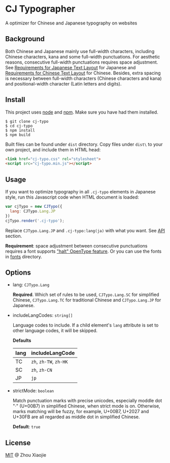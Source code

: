 # CJ Typographer

A optimizer for Chinese and Japanese typography on websites

## Background

Both Chinese and Japanese mainly use full-width characters, including Chinese characters, kana and some full-width punctuations. For aesthetic reasons, consecutive full-width punctuations requires space adjustment. See [Requirements for Japanese Text Layout](https://www.w3.org/TR/jlreq/#positioning_of_consecutive_opening_brackets_closing_brackets_comma_full_stops_and_middle_dots) for Japanese and [Requirements for Chinese Text Layout](https://www.w3.org/TR/clreq/#compression_rules_for_consecutive_punctuation_marks) for Chinese. Besides, extra spacing is necessary between full-width characters (Chinese characters and kana) and positional-width character (Latin letters and digits).

## Install

This project uses [node](http://nodejs.org/) and [npm](https://npmjs.com/). Make sure you have had them installed.

```shell
$ git clone cj-typo
$ cd cj-typo
$ npm install
$ npm build
```

Built files can be found under `dist` directory. Copy files under `dist\` to your own project, and include them in HTML head:

```html
<link href="cj-typo.css" rel="stylesheet">
<script src="cj-typo.min.js"></script>
```

## Usage

If you want to optimize typography in all `.cj-typo` elements in Japanese style, run this Javascript code when HTML document is loaded:

```js
var cjTypo = new CJTypo({
  lang: CJTypo.Lang.JP
})
cjTypo.render('.cj-typo');
```

Replace `CJTypo.Lang.JP` and `.cj-typo:lang(ja)` with what you want. See [API](#api) section.

**Requirement**: space adjustment between consecutive punctuations requires a font supports ["halt" OpenType feature](https://helpx.adobe.com/fonts/using/open-type-syntax.html#halt). Or you can use the fonts in [fonts](fonts) directory.

## Options

* lang: `CJTypo.Lang`

    **Required**. Which set of rules to be used, `CJTypo.Lang.SC` for simplified Chinese, `CJTypo.Lang.TC` for traditional Chinese and `CJTypo.Lang.JP` for Japanese.

* includeLangCodes: `string[]`

    Language codes to include. If a child element's `lang` attribute is set to other language codes, it will be skipped.

    **Defaults**

    | lang | includeLangCode |
    | ---- | --------------- |
    | TC   | `zh`, `zh-TW`, `zh-HK` |
    | SC   | `zh`, `zh-CN` |
    | JP   | `jp` |

* strictMode: `boolean`

    Match punctuation marks with precise unicodes, especially moddle dot "·" (U+00B7) in simplified Chinese, when strict mode is on. Otherwise, marks matching will be fuzzy, for example, U+00B7, U+2027 and U+30FB are all regarded as middle dot in simplified Chinese.

    **Default**: `true`

## License

[MIT](LICENSE) @ Zhou Xiaojie